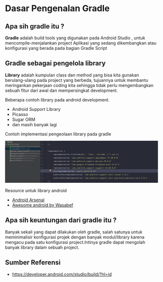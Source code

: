 # Dasar Pengenalan Gradle

## Apa sih gradle itu ?
**Gradle** adalah build tools yang digunakan pada Android Studio , untuk mencompile-menjalankan project Aplikasi yang sedang dikembangkan atau konfigurasi yang berada pada bagian Gradle Script

## Gradle sebagai pengelola library
**Library** adalah kumpulan class dan method yang bisa kita gunakan berulang-ulang pada project yang berbeda, tujuannya untuk membantu meringankan pekerjaan coding kita sehingga tidak perlu mengembangkan sebuah fitur dari awal dan mempersingkat development.

Beberapa contoh library pada android development.
 - Android Support Library
 - Picasso
 - Sugar ORM
 - dan masih banyak lagi

Contoh implementasi pengeolaan library pada gradle

![](gradle.png)

Resource untuk library android
 - [Android Arsenal](https://android-arsenal.com/)
 - [Awesome android by Wasabef](https://github.com/wasabeef/awesome-android-libraries)



## Apa sih keuntungan dari gradle itu ?

Banyak sekali yang dapat dilakukan oleh gradle, salah satunya untuk meminimalisir konfigurasi projek dengan banyak modul/library karena mengacu pada satu konfigurasi project.Intinya gradle dapat mengolah banyak library dalam sebuah project.

## Sumber Referensi
- https://developer.android.com/studio/build/?hl=id